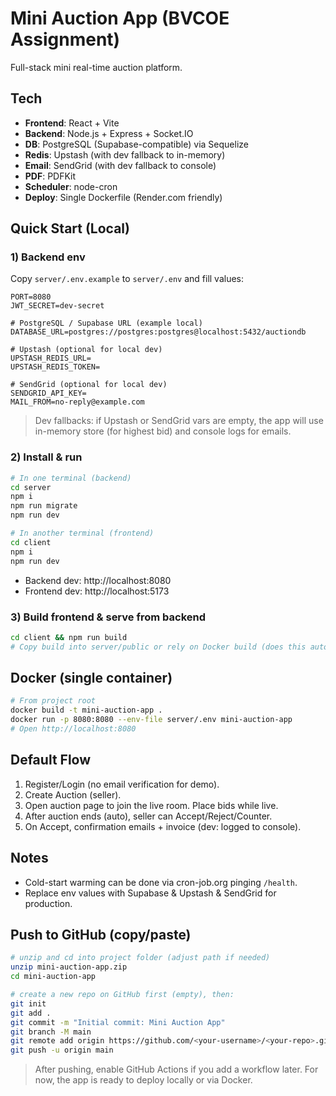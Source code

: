 # Mini Auction App (BVCOE Assignment)

Full-stack mini real-time auction platform.

## Tech
- **Frontend**: React + Vite
- **Backend**: Node.js + Express + Socket.IO
- **DB**: PostgreSQL (Supabase-compatible) via Sequelize
- **Redis**: Upstash (with dev fallback to in-memory)
- **Email**: SendGrid (with dev fallback to console)
- **PDF**: PDFKit
- **Scheduler**: node-cron
- **Deploy**: Single Dockerfile (Render.com friendly)

## Quick Start (Local)

### 1) Backend env
Copy `server/.env.example` to `server/.env` and fill values:
```
PORT=8080
JWT_SECRET=dev-secret

# PostgreSQL / Supabase URL (example local)
DATABASE_URL=postgres://postgres:postgres@localhost:5432/auctiondb

# Upstash (optional for local dev)
UPSTASH_REDIS_URL=
UPSTASH_REDIS_TOKEN=

# SendGrid (optional for local dev)
SENDGRID_API_KEY=
MAIL_FROM=no-reply@example.com
```

> Dev fallbacks: if Upstash or SendGrid vars are empty, the app will use
> in-memory store (for highest bid) and console logs for emails.

### 2) Install & run
```bash
# In one terminal (backend)
cd server
npm i
npm run migrate
npm run dev

# In another terminal (frontend)
cd client
npm i
npm run dev
```
- Backend dev: http://localhost:8080
- Frontend dev: http://localhost:5173

### 3) Build frontend & serve from backend
```bash
cd client && npm run build
# Copy build into server/public or rely on Docker build (does this automatically)
```

## Docker (single container)
```bash
# From project root
docker build -t mini-auction-app .
docker run -p 8080:8080 --env-file server/.env mini-auction-app
# Open http://localhost:8080
```

## Default Flow
1. Register/Login (no email verification for demo).
2. Create Auction (seller).
3. Open auction page to join the live room. Place bids while live.
4. After auction ends (auto), seller can Accept/Reject/Counter.
5. On Accept, confirmation emails + invoice (dev: logged to console).

## Notes
- Cold-start warming can be done via cron-job.org pinging `/health`.
- Replace env values with Supabase & Upstash & SendGrid for production.


## Push to GitHub (copy/paste)

```bash
# unzip and cd into project folder (adjust path if needed)
unzip mini-auction-app.zip
cd mini-auction-app

# create a new repo on GitHub first (empty), then:
git init
git add .
git commit -m "Initial commit: Mini Auction App"
git branch -M main
git remote add origin https://github.com/<your-username>/<your-repo>.git
git push -u origin main
```

> After pushing, enable GitHub Actions if you add a workflow later. For now, the app is ready to deploy locally or via Docker.
